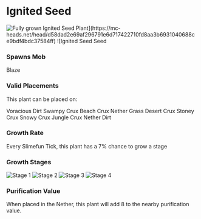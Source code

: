 # Ignited Seed

![Fully grown $Ignited Seed Plant](https://mc-heads.net/head/d58dad2e69af296791e6d717422710fd8aa3b6931040688ce9bdf4bdc37584ff) ![$Ignited Seed Seed](https://mc-heads.net/head/660e8f971fcc83cf57a3e15b458317119e9f623d441bbf197e68125c80a23f30)

### Spawns Mob

Blaze

### Valid Placements

This plant can be placed on:

Voracious Dirt
Swampy Crux
Beach Crux
Nether Grass
Desert Crux
Stoney Crux
Snowy Crux
Jungle Crux
Nether Dirt


### Growth Rate

Every Slimefun Tick, this plant has a 7% chance to grow a stage

### Growth Stages

![Stage 1](https://mc-heads.net/head/f994c09cea8dbeaad2e6ef99ef111f4e9d95bb3becf9d7c5b48e3cfd8d4deaf) ![Stage 2](https://mc-heads.net/head/8701442d9902dfb65d4f688531dfa5f78c0ed69313d9ca8e70aab1cd278c6a8b) ![Stage 3](https://mc-heads.net/head/eb240077555fbe9bc5ed31740afe15dd6767e0936b75baa20edf3275dacb169e) ![Stage 4](https://mc-heads.net/head/daace8113c2d1b63fb7ad79602e760014edb19c43a41efa01f64ee279818f612)

### Purification Value

When placed in the Nether, this plant will add 8 to the nearby purification value.